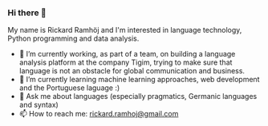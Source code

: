 ### Hi there 👋

My name is Rickard Ramhöj and I'm interested in language technology, Python programming and data analysis. 

- 🔭 I’m currently working, as part of a team, on building a language analysis platform at the company Tigim, trying to make sure that language is not an obstacle for global communication and business. 
- 🌱 I’m currently learning machine learning approaches, web development and the Portuguese laguage :) 
- 💬 Ask me about languages (especially pragmatics, Germanic languages and syntax)
- 📫 How to reach me: rickard.ramhoj@gmail.com 

